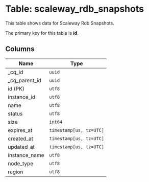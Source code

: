# Table: scaleway_rdb_snapshots

This table shows data for Scaleway Rdb Snapshots.

The primary key for this table is **id**.

## Columns

| Name          | Type          |
| ------------- | ------------- |
|_cq_id|`uuid`|
|_cq_parent_id|`uuid`|
|id (PK)|`utf8`|
|instance_id|`utf8`|
|name|`utf8`|
|status|`utf8`|
|size|`int64`|
|expires_at|`timestamp[us, tz=UTC]`|
|created_at|`timestamp[us, tz=UTC]`|
|updated_at|`timestamp[us, tz=UTC]`|
|instance_name|`utf8`|
|node_type|`utf8`|
|region|`utf8`|